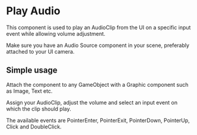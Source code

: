 # Play Audio
This component is used to play an AudioClip from the UI on a specific input event while allowing volume adjustment.

Make sure you have an Audio Source component in your scene, preferably attached to your UI camera.

## Simple usage
Attach the component to any GameObject with a Graphic component such as Image, Text etc.

Assign your AudioClip, adjust the volume and select an input event on which the clip should play.

The available events are PointerEnter, PointerExit, PointerDown, PointerUp, Click and DoubleClick.
